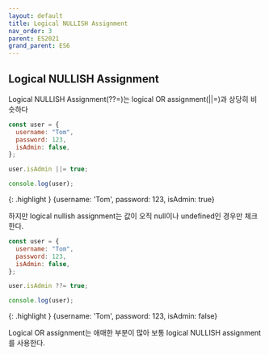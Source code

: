 ```yaml
---
layout: default
title: Logical NULLISH Assignment
nav_order: 3
parent: ES2021
grand_parent: ES6
---
```


## Logical NULLISH Assignment

Logical NULLISH Assignment(??=)는 logical OR assignment(||=)과 상당히 비슷하다

```js
const user = {
  username: "Tom",
  password: 123,
  isAdmin: false,
};

user.isAdmin ||= true;

console.log(user);
```

{: .highlight }
{username: 'Tom', password: 123, isAdmin: true}

하지만 logical nullish assignment는 값이 오직 null이나 undefined인 경우만 체크한다.

```js
const user = {
  username: "Tom",
  password: 123,
  isAdmin: false,
};

user.isAdmin ??= true;

console.log(user);
```

{: .highlight }
{username: 'Tom', password: 123, isAdmin: false}

Logical OR assignment는 애매한 부분이 많아 보통 logical NULLISH assignment를 사용한다.
